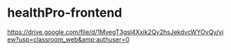 # healthPro-frontend
https://drive.google.com/file/d/1MvegT3gsl4Xxik2Qy2hsJekdvcWYOvQy/view?usp=classroom_web&amp;authuser=0
